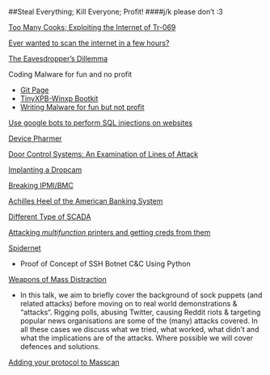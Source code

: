 ##Steal Everything; Kill Everyone; Profit!
####j/k please don’t :3


[Too Many Cooks; Exploiting the Internet of Tr-069](http://mis.fortunecook.ie/) 

[Ever wanted to scan the internet in a few hours?](http://blog.erratasec.com/2013/10/faq-from-where-can-i-scan-internet.html)

[The Eavesdropper’s Dillemma](http://www.crypto.com/papers/internet-tap.pdf)

Coding Malware for fun and no profit
 * [Git Page](https://github.com/MalwareTech/TinyXPB)
 * [TinyXPB-Winxp Bootkit](http://www.scribd.com/doc/217533462/TinyXPB-Windows-XP-32-Bit-Bootkit)
 * [Writing Malware for fun but not profit](http://www.malwaretech.com/2014/04/coding-malware-for-fun-and-not-for.html)

[Use google bots to perform SQL injections on websites](http://blog.sucuri.net/2013/11/google-bots-doing-sql-injection-attacks.html)

[Device Pharmer](https://github.com/DanMcInerney/device-pharmer)

[Door Control Systems: An Examination of Lines of Attack](https://www.nccgroup.com/en/blog/2013/09/door-control-systems-an-examination-of-lines-of-attack/)

[Implanting a Dropcam](https://www.defcon.org/images/defcon-22/dc-22-presentations/Moore-Wardle/DEFCON-22-Colby-Moore-Patrick-Wardle-Synack-DropCam-Updated.pdf)

[Breaking IPMI/BMC](http://fish2.com/ipmi/how-to-break-stuff.html)

[Achilles Heel of the American Banking System](http://www.irongeek.com/i.php?page=videos/derbycon4/the-achilles-heel-of-the-banking-system)

[Different Type of SCADA](http://scadastrangelove.blogspot.com/2014/10/different-type-of-scada.html)



[Attacking *multifunction* printers and getting creds from them](www.irongeek.com/i.php?page=videos/bsidescleveland2014/plunder-pillage-and-print-the-art-of-leverage-multifunction-printers-during-penetration-testing-deral-heiland)



[Spidernet](https://github.com/wandering-nomad/Spidernet)
 * Proof of Concept of SSH Botnet C&C Using Python 



[Weapons of Mass Distraction](http://conference.hitb.org/hitbsecconf2014kul/materials/D2T1%20-%20Haroon%20Meer%20Azhar%20Desai%20and%20Marco%20Slaviero%20-%20Weapons%20of%20Mass%20Distraction.pdf)
 * In this talk, we aim to briefly cover the background of sock puppets (and related attacks) before moving on to real world demonstrations & “attacks“. Rigging polls, abusing Twitter, causing Reddit riots & targeting popular news organisations are some of the (many) attacks covered. In all these cases we discuss what we tried, what worked, what didn’t and what the implications are of the attacks. Where possible we will cover defences and solutions.



[Adding your protocol to Masscan](http://blog.erratasec.com/2014/11/adding-protocols-to-masscan.html)




